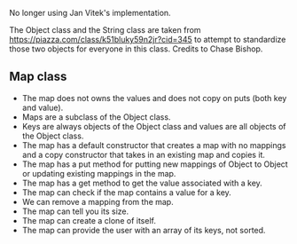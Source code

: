 No longer using Jan Vitek's implementation.

The Object class and the String class are taken from https://piazza.com/class/k51bluky59n2jr?cid=345
to attempt to standardize those two objects for everyone in this class. Credits to Chase Bishop.

## Map class

* The map does not owns the values and does not copy on puts (both key and value).
* Maps are a subclass of the Object class.
* Keys are always objects of the Object class and values are all objects of the Object class.
* The map has a default constructor that creates a map with no mappings and a copy constructor that takes in 
an existing map and copies it.
* The map has a put method for putting new mappings of Object to Object or updating existing mappings in the map.
* The map has a get method to get the value associated with a key.
* The map can check if the map contains a value for a key.
* We can remove a mapping from the map.
* The map can tell you its size.
* The map can create a clone of itself.
* The map can provide the user with an array of its keys, not sorted.
